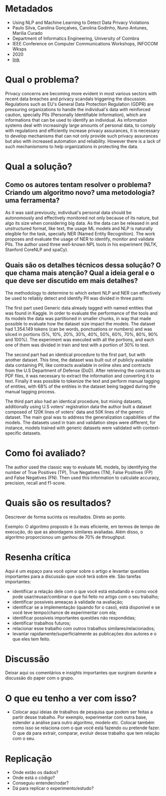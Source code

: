 # Metadados

- Using NLP and Machine Learning to Detect Data Privacy Violations
- Paulo Silva, Carolina Gonçalves, Carolina Godinho, Nuno Antunes, Marilia Curado
- Department of Informatics Engineering, University of Coimbra
- IEEE Conference on Computer Communications Workshops, INFOCOM Wksps
- 2020
- [link](https://ieeexplore.ieee.org/abstract/document/9162683)

# Qual o problema?

Privacy concerns are becoming more evident in most various sectors with recent data breaches and privacy scandals triggering the discussion. Regulations such as EU's General Data Protection Regulation (GDPR) are pressuring organizations to handle the individual's data with reinforced caution, specially PIIs (Personally Identifiable Information), which are informations that can be used to identify an individual. As information systems deal with increasingly large amounts of personal data, to comply with regulations and efficiently increase privacy assurances, it is necessary to develop mechanisms that can not only provide such privacy assurances but also with increased automation and reliability. However there is a lack of such mechanismsms to help organizations in protecting the data.

# Qual a solução?

## Como os autores tentam resolver o problema? Criando um algoritmo novo? uma metodologia? uma ferramenta?

As it was said previously, individual's personal data should be autonomously and effectively monitored not only because of its nature, but algo its size when considering big data. As the data can be released in and unstructured format, like text, the usage ML models and NLP is naturally elegible for the task, specially NER (Named Entity Recognition). The work proposes and evaluate the usage of NER to identify, monitor and validate PIIs. The author used three well-known NPL tools in his experiment (NLTK, Stanford CoreNLP and spaCy).

## Quais são os detalhes técnicos dessa solução? O que chama mais atenção? Qual a ideia geral e o que deve ser discutido em mais detalhes?

The methodology to determine to which extent NLP and NER can effectively be used to reliably detect and identify PII was divided in three parts:

The first part used Generic data already tagged with named entities that was found in Kaggle. In order to evaluate the performance of the tools and its models the data was partitioned in smaller chunks, in way that made possible to evaluate how the dataset size impact the models. The dataset had 1.354.149 tokens (can be words, ponctuations or numbers) and was sliced in portions (5%, 10%, 20%, 30%, 40%, 50%, 60%, 70%, 80%, 90% and 100%). The experiment was executed with all the portions, and each one of them was divided in train and test with a portion of 30% to test.

The second part had an identical procedure to the first part, but with another dataset. This time, the dataset was built out of publicly available data containing PII, like contracts available in online sites and contracts from the U.S Department of Defense (DoD). After retrieving the contracts as PDF files, it was necessary to extract the information and converting it to text. Finally it was possible to tokenize the text and perform manual tagging of entities, with 68% of the entities in the dataset being tagged during the manual tagging process.

The third part also had an identical procedure, but mixing datasets, additionally using U.S voters' registration data the author built a dataset composed of 120K lines of voters' data and 50K lines of the generic dataset. The main goal was to address the generalization capabilities of the models. The datasets used in train and validation steps were different, for instance, models trained with generic datasets were validated with context-specific datasets.

# Como foi avaliado?

The author used the classic way to evaluate ML models, by identifying the number of True Positives (TP), True Negatives (TN), False Positives (FP) and False Negatives (FN). Then used this information to calculate accuracy, precision, recall and f1-score.

# Quais são os resultados?

Descrever de forma sucinta os resultados. Direto ao ponto.

Exemplo: O algoritmo proposto é 3x mais eficiente, em termos de tempo de execução, do que as abordagens similares avaliadas. Além disso, o algoritmo proporcionou um ganhou de 70% de throughput.

# Resenha crítica

Aqui é um espaço para você opinar sobre o artigo e levantar questões importantes para a discussão que você terá sobre ele. São tarefas importantes:

- identificar a relação dele com o que você está estudando e como você pode usar/reusar/combinar o que foi feito no artigo com o seu trabalho;
- identificar possíveis ameaças à validade na avaliação;
- identificar se a implementação (quando for o caso), está disponível e se você teve tempo/chance de experimentar com ela;
- identificar possíveis importantes questões não respondidas;
- identificar trabalhos futuros;
- relacionar esse trabalho com outros trabalhos similares/relacionados;
- levantar rapidamente/superficialmente as publicações dos autores e o que eles tem feito.

# Discussão

Deixar aqui os comentários e insights importantes que surgiram durante a discussão do paper com o grupo.

# O que eu tenho a ver com isso?

- Colocar aqui ideias de trabalhos de pesquisa que podem ser feitas a partir desse trabalho. Por exemplo, experimentar com outra base, estender a análise para outro algoritmo, modelo etc. Colocar também como isso se relaciona com o que você está fazendo ou pretende fazer. O que dá para extrair, comparar, evoluir desse trabalho que tem relação com o seu.

# Replicação

- Onde estão os dados?
- Onde está o código?
- Conseguiu entender/rodar?
- Dá para replicar o experimento/estudo?
